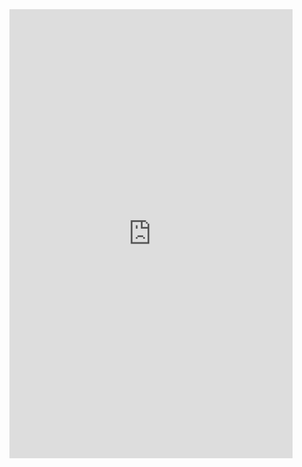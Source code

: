 <iFrame src="https://drive.google.com/file/d/1nMumBuwCWOi6GjJTzmHo9YZpcaq0RQer/view?usp=sharing" width="100%" height="800px" name="the-iFrame" frameborder="0"></iFrame><br>